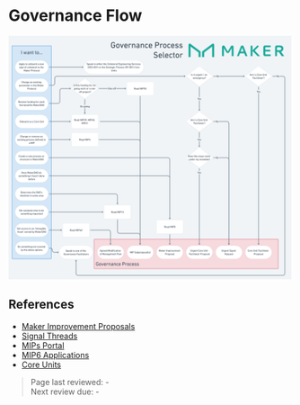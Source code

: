 # Governance Flow 

![Governance Process Selector - Open to zoom](../images/governance-process-selector-chart.png)

## References

* [Maker Improvement Proposals](mips.md)
* [Signal Threads](off-chain-governance.md#forum-signal-threads)
* [MIPs Portal](https://mips.makerdao.com/)
* [MIP6 Applications](https://mips.makerdao.com/mips/details/MIP6)
* [Core Units](../core-units/core-units.md)

>Page last reviewed: -  
>Next review due: -  

